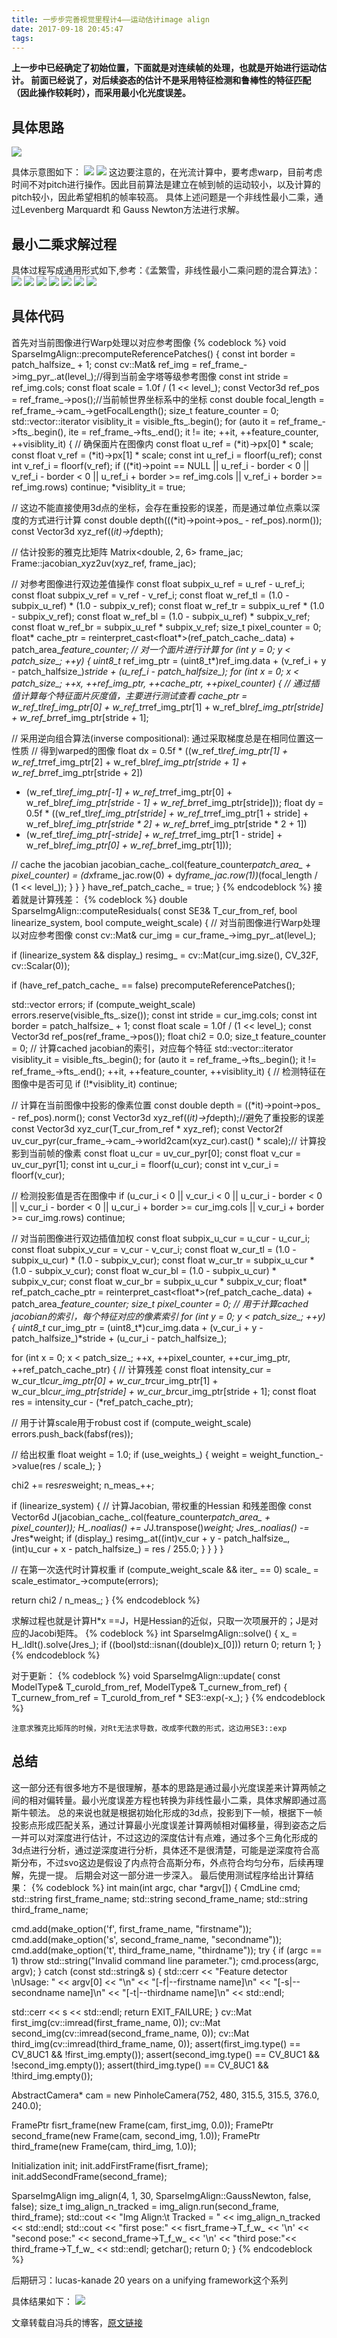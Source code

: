 ```yaml
---
title: 一步步完善视觉里程计4——运动估计image align
date: 2017-09-18 20:45:47
tags:
---
```

**上一步中已经确定了初始位置，下面就是对连续帧的处理，也就是开始进行运动估计。
前面已经说了，对后续姿态的估计不是采用特征检测和鲁棒性的特征匹配（因此操作较耗时），而采用最小化光度误差。**<!--more-->

具体思路
---

![](/img/formula.png)

具体示意图如下：
![](http://7xl6tk.com1.z0.glb.clouddn.com/sparse_img_alignment.png)
![](/img/t.png)
这边要注意的，在光流计算中，要考虑warp，目前考虑时间不对pitch进行操作。因此目前算法是建立在帧到帧的运动较小，以及计算的pitch较小，因此希望相机的帧率较高。
具体上述问题是一个非线性最小二乘，通过Levenberg Marquardt 和 Gauss Newton方法进行求解。

最小二乘求解过程
----

具体过程写成通用形式如下,参考：《孟繁雪，非线性最小二乘问题的混合算法》：
![](http://7xl6tk.com1.z0.glb.clouddn.com/nlls1.png)
![](http://7xl6tk.com1.z0.glb.clouddn.com/nlls2.png)
![](http://7xl6tk.com1.z0.glb.clouddn.com/nlls3.png )
![](http://7xl6tk.com1.z0.glb.clouddn.com/nlls4.png )
![](http://7xl6tk.com1.z0.glb.clouddn.com/nlls5.png )
![](http://7xl6tk.com1.z0.glb.clouddn.com/nlls6.png )
![](http://7xl6tk.com1.z0.glb.clouddn.com/nlls7.png )

具体代码
---

首先对当前图像进行Warp处理以对应参考图像
{% codeblock %}
void SparseImgAlign::precomputeReferencePatches()
{
const int border = patch_halfsize_ + 1;
const cv::Mat& ref_img = ref_frame_->img_pyr_.at(level_);//得到当前金字塔等级参考图像
const int stride = ref_img.cols;
const float scale = 1.0f / (1 << level_);
const Vector3d ref_pos = ref_frame_->pos();//当前帧世界坐标系中的坐标
const double focal_length = ref_frame_->cam_->getFocalLength();
size_t feature_counter = 0;
std::vector<bool>::iterator visiblity_it = visible_fts_.begin();
for (auto it = ref_frame_->fts_.begin(), ite = ref_frame_->fts_.end();
it != ite; ++it, ++feature_counter, ++visiblity_it)
{
// 确保面片在图像内
const float u_ref = (*it)->px[0] * scale;
const float v_ref = (*it)->px[1] * scale;
const int u_ref_i = floorf(u_ref);
const int v_ref_i = floorf(v_ref);
if ((*it)->point == NULL || u_ref_i - border < 0 || v_ref_i - border < 0 || u_ref_i + border >= ref_img.cols || v_ref_i + border >= ref_img.rows)
continue;
*visiblity_it = true;

// 这边不能直接使用3d点的坐标，会存在重投影的误差，而是通过单位点乘以深度的方式进行计算
const double depth(((*it)->point->pos_ - ref_pos).norm());
const Vector3d xyz_ref((*it)->f*depth);

// 估计投影的雅克比矩阵
Matrix<double, 2, 6> frame_jac;
Frame::jacobian_xyz2uv(xyz_ref, frame_jac);

// 对参考图像进行双边差值操作
const float subpix_u_ref = u_ref - u_ref_i;
const float subpix_v_ref = v_ref - v_ref_i;
const float w_ref_tl = (1.0 - subpix_u_ref) * (1.0 - subpix_v_ref);
const float w_ref_tr = subpix_u_ref * (1.0 - subpix_v_ref);
const float w_ref_bl = (1.0 - subpix_u_ref) * subpix_v_ref;
const float w_ref_br = subpix_u_ref * subpix_v_ref;
size_t pixel_counter = 0;
float* cache_ptr = reinterpret_cast<float*>(ref_patch_cache_.data) + patch_area_*feature_counter;
// 对一个面片进行计算
for (int y = 0; y < patch_size_; ++y)
{
uint8_t* ref_img_ptr = (uint8_t*)ref_img.data + (v_ref_i + y - patch_halfsize_)*stride + (u_ref_i - patch_halfsize_);
for (int x = 0; x < patch_size_; ++x, ++ref_img_ptr, ++cache_ptr, ++pixel_counter)
{
// 通过插值计算每个特征面片灰度值，主要进行测试查看
*cache_ptr = w_ref_tl*ref_img_ptr[0] + w_ref_tr*ref_img_ptr[1] + w_ref_bl*ref_img_ptr[stride] + w_ref_br*ref_img_ptr[stride + 1];

// 采用逆向组合算法(inverse compositional): 通过采取梯度总是在相同位置这一性质
// 得到warped的图像 
float dx = 0.5f * ((w_ref_tl*ref_img_ptr[1] + w_ref_tr*ref_img_ptr[2] + w_ref_bl*ref_img_ptr[stride + 1] + w_ref_br*ref_img_ptr[stride + 2])
- (w_ref_tl*ref_img_ptr[-1] + w_ref_tr*ref_img_ptr[0] + w_ref_bl*ref_img_ptr[stride - 1] + w_ref_br*ref_img_ptr[stride]));
float dy = 0.5f * ((w_ref_tl*ref_img_ptr[stride] + w_ref_tr*ref_img_ptr[1 + stride] + w_ref_bl*ref_img_ptr[stride * 2] + w_ref_br*ref_img_ptr[stride * 2 + 1])
- (w_ref_tl*ref_img_ptr[-stride] + w_ref_tr*ref_img_ptr[1 - stride] + w_ref_bl*ref_img_ptr[0] + w_ref_br*ref_img_ptr[1]));

// cache the jacobian
jacobian_cache_.col(feature_counter*patch_area_ + pixel_counter) =
(dx*frame_jac.row(0) + dy*frame_jac.row(1))*(focal_length / (1 << level_));
}
}
}
have_ref_patch_cache_ = true;
}
{% endcodeblock %}
接着就是计算残差：
{% codeblock %}
double SparseImgAlign::computeResiduals(
const SE3& T_cur_from_ref,
bool linearize_system,
bool compute_weight_scale)
{
// 对当前图像进行Warp处理以对应参考图像
const cv::Mat& cur_img = cur_frame_->img_pyr_.at(level_);

if (linearize_system && display_)
resimg_ = cv::Mat(cur_img.size(), CV_32F, cv::Scalar(0));

if (have_ref_patch_cache_ == false)
precomputeReferencePatches();

std::vector<float> errors;
if (compute_weight_scale)
errors.reserve(visible_fts_.size());
const int stride = cur_img.cols;
const int border = patch_halfsize_ + 1;
const float scale = 1.0f / (1 << level_);
const Vector3d ref_pos(ref_frame_->pos());
float chi2 = 0.0;
size_t feature_counter = 0; // 计算cached jacobian的索引，对应每个特征
std::vector<bool>::iterator visiblity_it = visible_fts_.begin();
for (auto it = ref_frame_->fts_.begin(); it != ref_frame_->fts_.end();
++it, ++feature_counter, ++visiblity_it)
{
// 检测特征在图像中是否可见
if (!*visiblity_it)
continue;

// 计算在当前图像中投影的像素位置
const double depth = ((*it)->point->pos_ - ref_pos).norm();
const Vector3d xyz_ref((*it)->f*depth);//避免了重投影的误差
const Vector3d xyz_cur(T_cur_from_ref * xyz_ref);
const Vector2f uv_cur_pyr(cur_frame_->cam_->world2cam(xyz_cur).cast<float>() * scale);// 计算投影到当前帧的像素
const float u_cur = uv_cur_pyr[0];
const float v_cur = uv_cur_pyr[1];
const int u_cur_i = floorf(u_cur);
const int v_cur_i = floorf(v_cur);

// 检测投影值是否在图像中
if (u_cur_i < 0 || v_cur_i < 0 || u_cur_i - border < 0 || v_cur_i - border < 0 || u_cur_i + border >= cur_img.cols || v_cur_i + border >= cur_img.rows)
continue;

// 对当前图像进行双边插值加权
const float subpix_u_cur = u_cur - u_cur_i;
const float subpix_v_cur = v_cur - v_cur_i;
const float w_cur_tl = (1.0 - subpix_u_cur) * (1.0 - subpix_v_cur);
const float w_cur_tr = subpix_u_cur * (1.0 - subpix_v_cur);
const float w_cur_bl = (1.0 - subpix_u_cur) * subpix_v_cur;
const float w_cur_br = subpix_u_cur * subpix_v_cur;
float* ref_patch_cache_ptr = reinterpret_cast<float*>(ref_patch_cache_.data) + patch_area_*feature_counter;
size_t pixel_counter = 0; // 用于计算cached jacobian的索引，每个特征对应的像素索引
for (int y = 0; y < patch_size_; ++y)
{
uint8_t* cur_img_ptr = (uint8_t*)cur_img.data + (v_cur_i + y - patch_halfsize_)*stride + (u_cur_i - patch_halfsize_);

for (int x = 0; x < patch_size_; ++x, ++pixel_counter, ++cur_img_ptr, ++ref_patch_cache_ptr)
{
// 计算残差
const float intensity_cur = w_cur_tl*cur_img_ptr[0] + w_cur_tr*cur_img_ptr[1] + w_cur_bl*cur_img_ptr[stride] + w_cur_br*cur_img_ptr[stride + 1];
const float res = intensity_cur - (*ref_patch_cache_ptr);

// 用于计算scale用于robust cost
if (compute_weight_scale)
errors.push_back(fabsf(res));

// 给出权重
float weight = 1.0;
if (use_weights_) {
weight = weight_function_->value(res / scale_);
}

chi2 += res*res*weight;
n_meas_++;

if (linearize_system)
{
// 计算Jacobian, 带权重的Hessian 和残差图像
const Vector6d J(jacobian_cache_.col(feature_counter*patch_area_ + pixel_counter));
H_.noalias() += J*J.transpose()*weight;
Jres_.noalias() -= J*res*weight;
if (display_)
resimg_.at<float>((int)v_cur + y - patch_halfsize_, (int)u_cur + x - patch_halfsize_) = res / 255.0;
}
}
}
}

// 在第一次迭代时计算权重
if (compute_weight_scale && iter_ == 0)
scale_ = scale_estimator_->compute(errors);

return chi2 / n_meas_;
}
{% endcodeblock %}

求解过程也就是计算H*x ==J，H是Hessian的近似，只取一次项展开的；J是对应的Jacobi矩阵。
{% codeblock %}
int SparseImgAlign::solve()
{
x_ = H_.ldlt().solve(Jres_);
if ((bool)std::isnan((double)x_[0]))
return 0;
return 1;
}
{% endcodeblock %}

对于更新：
{% codeblock %}
void SparseImgAlign::update(
const ModelType& T_curold_from_ref,
ModelType& T_curnew_from_ref)
{
T_curnew_from_ref = T_curold_from_ref * SE3::exp(-x_);
}
{% endcodeblock %}


    注意求雅克比矩阵的时候，对Rt无法求导数，改成李代数的形式，这边用SE3::exp

总结
---
这一部分还有很多地方不是很理解，基本的思路是通过最小光度误差来计算两帧之间的相对偏转量。最小光度误差方程也转换为非线性最小二乘，具体求解即通过高斯牛顿法。
总的来说也就是根据初始化形成的3d点，投影到下一帧，根据下一帧投影点形成匹配关系，通过计算最小光度误差计算两帧相对偏移量，得到姿态之后一并可以对深度进行估计，不过这边的深度估计有点难，通过多个三角化形成的3d点进行分析，通过逆深度进行分析，具体还不是很清楚，可能是逆深度符合高斯分布，不过svo这边是假设了内点符合高斯分布，外点符合均匀分布，后续再理解，先提一提。
后期会对这一部分进一步深入。
最后使用测试程序给出计算结果：
{% codeblock %}
int main(int argc, char *argv[])
{
CmdLine cmd;
std::string first_frame_name;
std::string second_frame_name;
std::string third_frame_name;

cmd.add(make_option('f', first_frame_name, "firstname"));
cmd.add(make_option('s', second_frame_name, "secondname"));
cmd.add(make_option('t', third_frame_name, "thirdname"));
try {
if (argc == 1) throw std::string("Invalid command line parameter.");
cmd.process(argc, argv);
}
catch (const std::string& s) {
std::cerr << "Feature detector \nUsage: " << argv[0] << "\n"
<< "[-f|--firstname name]\n"
<< "[-s|--secondname name]\n"
<< "[-t|--thirdname name]\n"
<< std::endl;

std::cerr << s << std::endl;
return EXIT_FAILURE;
}
cv::Mat first_img(cv::imread(first_frame_name, 0));
cv::Mat second_img(cv::imread(second_frame_name, 0));
cv::Mat third_img(cv::imread(third_frame_name, 0));
assert(first_img.type() == CV_8UC1 && !first_img.empty());
assert(second_img.type() == CV_8UC1 && !second_img.empty());
assert(third_img.type() == CV_8UC1 && !third_img.empty());

AbstractCamera* cam = new PinholeCamera(752, 480, 315.5, 315.5, 376.0, 240.0);

FramePtr fisrt_frame(new Frame(cam, first_img, 0.0));
FramePtr second_frame(new Frame(cam, second_img, 1.0));
FramePtr third_frame(new Frame(cam, third_img, 1.0));

Initialization init;
init.addFirstFrame(fisrt_frame);
init.addSecondFrame(second_frame);

SparseImgAlign img_align(4, 1,
30, SparseImgAlign::GaussNewton, false, false);
size_t img_align_n_tracked = img_align.run(second_frame, third_frame);
std::cout << "Img Align:\t Tracked = " << img_align_n_tracked << std::endl;
std::cout << "first pose:" << fisrt_frame->T_f_w_ << '\n'
<< "second pose:" << second_frame->T_f_w_ << '\n'
<< "third pose:"<< third_frame->T_f_w_ << std::endl;
getchar();
return 0;
}
{% endcodeblock %}


后期研习：lucas-kanade 20 years on a unifying framework这个系列

具体结果如下：
![](http://7xl6tk.com1.z0.glb.clouddn.com/image_aline.png )





文章转载自冯兵的博客，[原文链接][link]

[link]:http://fengbing.net/2015/08/29/%E4%B8%80%E6%AD%A5%E6%AD%A5%E5%AE%9E%E7%8E%B0%E5%8D%95%E7%9B%AE%E8%A7%86%E8%A7%89%E9%87%8C%E7%A8%8B%E8%AE%A14%E2%80%94%E2%80%94%E8%BF%90%E5%8A%A8%E4%BC%B0%E8%AE%A1image%20align/



